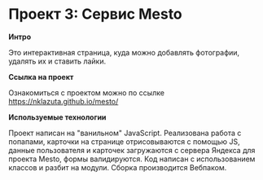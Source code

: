 # Проект 3: Сервис Mesto

**Интро**

Это интерактивная страница, куда можно добавлять фотографии, удалять их и ставить лайки.

**Ссылка на проект**

Ознакомиться с проектом можно по ссылке https://nklazuta.github.io/mesto/

**Используемые технологии**

Проект написан на "ванильном" JavaScript. Реализована работа с попапами, карточки на странице отрисовываются с помощью JS, данные пользователя и карточек загружаются с сервера Яндекса для проекта Mesto, формы валидируются. Код написан с использованием классов и разбит на модули. Сборка производится Вебпаком.
